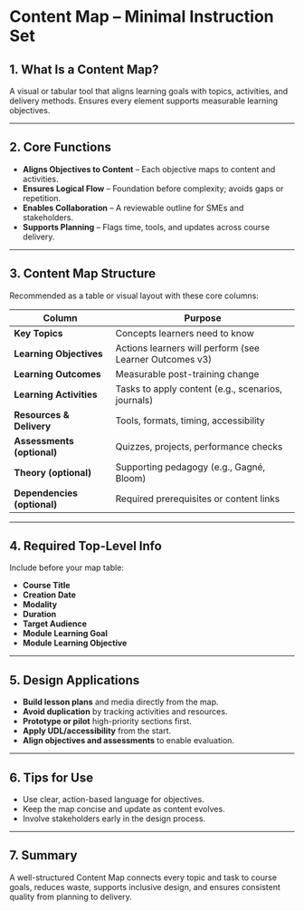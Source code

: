 # Content Map – Minimal Instruction Set

## 1. What Is a Content Map?

A visual or tabular tool that aligns learning goals with topics, activities, and delivery methods. Ensures every element supports measurable learning objectives.

---

## 2. Core Functions

- **Aligns Objectives to Content** – Each objective maps to content and activities.
- **Ensures Logical Flow** – Foundation before complexity; avoids gaps or repetition.
- **Enables Collaboration** – A reviewable outline for SMEs and stakeholders.
- **Supports Planning** – Flags time, tools, and updates across course delivery.

---

## 3. Content Map Structure

Recommended as a table or visual layout with these core columns:

| Column                      | Purpose                                                 |
| --------------------------- | ------------------------------------------------------- |
| **Key Topics**              | Concepts learners need to know                          |
| **Learning Objectives**     | Actions learners will perform (see Learner Outcomes v3) |
| **Learning Outcomes**       | Measurable post-training change                         |
| **Learning Activities**     | Tasks to apply content (e.g., scenarios, journals)      |
| **Resources & Delivery**    | Tools, formats, timing, accessibility                   |
| **Assessments (optional)**  | Quizzes, projects, performance checks                   |
| **Theory (optional)**       | Supporting pedagogy (e.g., Gagné, Bloom)                |
| **Dependencies (optional)** | Required prerequisites or content links                 |

---

## 4. Required Top-Level Info

Include before your map table:

- **Course Title**
- **Creation Date**
- **Modality**
- **Duration**
- **Target Audience**
- **Module Learning Goal**
- **Module Learning Objective**

---

## 5. Design Applications

- **Build lesson plans** and media directly from the map.
- **Avoid duplication** by tracking activities and resources.
- **Prototype or pilot** high-priority sections first.
- **Apply UDL/accessibility** from the start.
- **Align objectives and assessments** to enable evaluation.

---

## 6. Tips for Use

- Use clear, action-based language for objectives.
- Keep the map concise and update as content evolves.
- Involve stakeholders early in the design process.

---

## 7. Summary

A well-structured Content Map connects every topic and task to course goals, reduces waste, supports inclusive design, and ensures consistent quality from planning to delivery.
